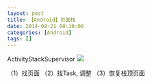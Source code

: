 ```yaml
---
layout: post
title: 【Android】页面栈
date: 2014-08-21 00:10:00
categories: [Android]
tags: []
---
```



ActivityStackSupervisor
![](http://img.blog.csdn.net/20140821211138843?watermark/2/text/aHR0cDovL2Jsb2cuY3Nkbi5uZXQvdHVodW9sb25n/font/5a6L5L2T/fontsize/400/fill/I0JBQkFCMA==/dissolve/70/gravity/SouthEast)





（1）找页面
（2）找Task, 调整
（3）恢复栈顶页面
